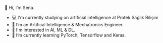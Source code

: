  👋 Hi, I’m Sena.
- 💻 I'm currently studying on artificial intelligence at Protek Sağlık Bilişim 
- 👀 I’m an Artifical Intelligence & Mechatronics Engineer. 
- 🐋 I'm interested in AI, ML & DL.
- 🌱 I’m currently learning PyTorch, Tensorflow and Keras.




<!---
senashn/senashn is a ✨ special ✨ repository because its `README.md` (this file) appears on your GitHub profile.
You can click the Preview link to take a look at your changes.
--->
